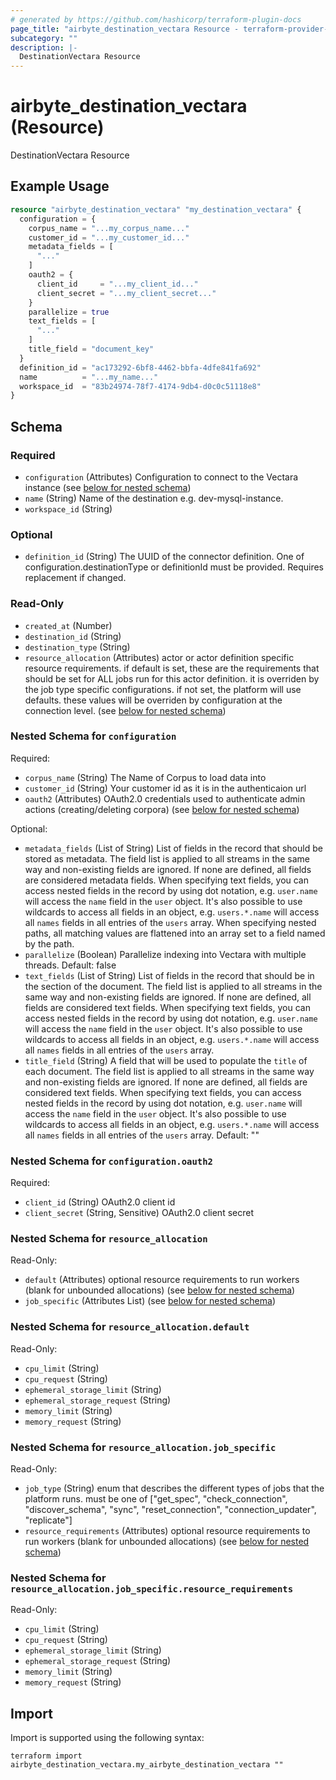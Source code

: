 ```yaml
---
# generated by https://github.com/hashicorp/terraform-plugin-docs
page_title: "airbyte_destination_vectara Resource - terraform-provider-airbyte"
subcategory: ""
description: |-
  DestinationVectara Resource
---
```


# airbyte_destination_vectara (Resource)

DestinationVectara Resource

## Example Usage

```terraform
resource "airbyte_destination_vectara" "my_destination_vectara" {
  configuration = {
    corpus_name = "...my_corpus_name..."
    customer_id = "...my_customer_id..."
    metadata_fields = [
      "..."
    ]
    oauth2 = {
      client_id     = "...my_client_id..."
      client_secret = "...my_client_secret..."
    }
    parallelize = true
    text_fields = [
      "..."
    ]
    title_field = "document_key"
  }
  definition_id = "ac173292-6bf8-4462-bbfa-4dfe841fa692"
  name          = "...my_name..."
  workspace_id  = "83b24974-78f7-4174-9db4-d0c0c51118e8"
}
```

<!-- schema generated by tfplugindocs -->
## Schema

### Required

- `configuration` (Attributes) Configuration to connect to the Vectara instance (see [below for nested schema](#nestedatt--configuration))
- `name` (String) Name of the destination e.g. dev-mysql-instance.
- `workspace_id` (String)

### Optional

- `definition_id` (String) The UUID of the connector definition. One of configuration.destinationType or definitionId must be provided. Requires replacement if changed.

### Read-Only

- `created_at` (Number)
- `destination_id` (String)
- `destination_type` (String)
- `resource_allocation` (Attributes) actor or actor definition specific resource requirements. if default is set, these are the requirements that should be set for ALL jobs run for this actor definition. it is overriden by the job type specific configurations. if not set, the platform will use defaults. these values will be overriden by configuration at the connection level. (see [below for nested schema](#nestedatt--resource_allocation))

<a id="nestedatt--configuration"></a>
### Nested Schema for `configuration`

Required:

- `corpus_name` (String) The Name of Corpus to load data into
- `customer_id` (String) Your customer id as it is in the authenticaion url
- `oauth2` (Attributes) OAuth2.0 credentials used to authenticate admin actions (creating/deleting corpora) (see [below for nested schema](#nestedatt--configuration--oauth2))

Optional:

- `metadata_fields` (List of String) List of fields in the record that should be stored as metadata. The field list is applied to all streams in the same way and non-existing fields are ignored. If none are defined, all fields are considered metadata fields. When specifying text fields, you can access nested fields in the record by using dot notation, e.g. `user.name` will access the `name` field in the `user` object. It's also possible to use wildcards to access all fields in an object, e.g. `users.*.name` will access all `names` fields in all entries of the `users` array. When specifying nested paths, all matching values are flattened into an array set to a field named by the path.
- `parallelize` (Boolean) Parallelize indexing into Vectara with multiple threads. Default: false
- `text_fields` (List of String) List of fields in the record that should be in the section of the document. The field list is applied to all streams in the same way and non-existing fields are ignored. If none are defined, all fields are considered text fields. When specifying text fields, you can access nested fields in the record by using dot notation, e.g. `user.name` will access the `name` field in the `user` object. It's also possible to use wildcards to access all fields in an object, e.g. `users.*.name` will access all `names` fields in all entries of the `users` array.
- `title_field` (String) A field that will be used to populate the `title` of each document. The field list is applied to all streams in the same way and non-existing fields are ignored. If none are defined, all fields are considered text fields. When specifying text fields, you can access nested fields in the record by using dot notation, e.g. `user.name` will access the `name` field in the `user` object. It's also possible to use wildcards to access all fields in an object, e.g. `users.*.name` will access all `names` fields in all entries of the `users` array. Default: ""

<a id="nestedatt--configuration--oauth2"></a>
### Nested Schema for `configuration.oauth2`

Required:

- `client_id` (String) OAuth2.0 client id
- `client_secret` (String, Sensitive) OAuth2.0 client secret



<a id="nestedatt--resource_allocation"></a>
### Nested Schema for `resource_allocation`

Read-Only:

- `default` (Attributes) optional resource requirements to run workers (blank for unbounded allocations) (see [below for nested schema](#nestedatt--resource_allocation--default))
- `job_specific` (Attributes List) (see [below for nested schema](#nestedatt--resource_allocation--job_specific))

<a id="nestedatt--resource_allocation--default"></a>
### Nested Schema for `resource_allocation.default`

Read-Only:

- `cpu_limit` (String)
- `cpu_request` (String)
- `ephemeral_storage_limit` (String)
- `ephemeral_storage_request` (String)
- `memory_limit` (String)
- `memory_request` (String)


<a id="nestedatt--resource_allocation--job_specific"></a>
### Nested Schema for `resource_allocation.job_specific`

Read-Only:

- `job_type` (String) enum that describes the different types of jobs that the platform runs. must be one of ["get_spec", "check_connection", "discover_schema", "sync", "reset_connection", "connection_updater", "replicate"]
- `resource_requirements` (Attributes) optional resource requirements to run workers (blank for unbounded allocations) (see [below for nested schema](#nestedatt--resource_allocation--job_specific--resource_requirements))

<a id="nestedatt--resource_allocation--job_specific--resource_requirements"></a>
### Nested Schema for `resource_allocation.job_specific.resource_requirements`

Read-Only:

- `cpu_limit` (String)
- `cpu_request` (String)
- `ephemeral_storage_limit` (String)
- `ephemeral_storage_request` (String)
- `memory_limit` (String)
- `memory_request` (String)

## Import

Import is supported using the following syntax:

```shell
terraform import airbyte_destination_vectara.my_airbyte_destination_vectara ""
```
